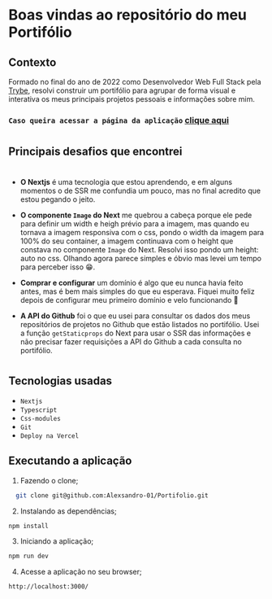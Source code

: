 # Boas vindas ao repositório do meu Portifólio



## Contexto

Formado no final do ano de 2022 como Desenvolvedor Web Full Stack pela [Trybe](https://www.betrybe.com/), resolvi construir um portifólio para agrupar de forma visual e interativa os meus principais projetos pessoais e informações sobre mim.

### `Caso queira acessar a página da aplicação` [clique aqui](https://alexsandrodev.com)

# 
## Principais desafios que encontrei

#

* **O Nextjs** é uma tecnologia que estou aprendendo, e em alguns momentos o de SSR me confundia um pouco, mas no final acredito que estou pegando o jeito.

* **O componente `Image` do Next** me quebrou a cabeça porque ele pede para definir um width e heigh prévio para a imagem, mas quando eu tornava a imagem responsiva com o css, pondo o width da imagem para 100% do seu container, a imagem continuava com o height que constava no componente `Image` do Next. Resolvi isso pondo um height: auto no css. Olhando agora parece simples e óbvio mas levei um tempo para perceber isso 😁.

* **Comprar e configurar** um domínio é algo que eu nunca havia feito antes, mas é bem mais simples do que eu esperava. Fiquei muito feliz depois de configurar meu primeiro domínio e velo funcionando 🚀

* **A API do Github** foi o que eu usei para consultar os dados dos meus repositórios de projetos no Github que estão listados no portifólio. Usei a função `getStaticprops` do Next para usar o SSR das informações e não precisar fazer requisições a API do Github a cada consulta no portifólio.

# 

## Tecnologias usadas

* `Nextjs`
* `Typescript`
* `Css-modules`
* `Git`
* `Deploy na Vercel`

## Executando a aplicação

1. Fazendo o clone;

```bash
  git clone git@github.com:Alexsandro-01/Portifolio.git
``` 

2. Instalando as dependências;

```bash
npm install
``` 

3. Iniciando a aplicação;

```bash
npm run dev
```

4. Acesse a aplicação no seu browser;

```
http://localhost:3000/
```

